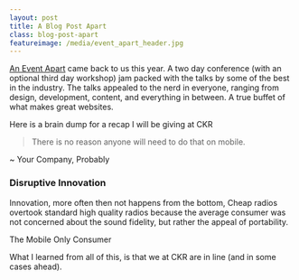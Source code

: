 ```yaml
---
layout: post
title: A Blog Post Apart
class: blog-post-apart
featureimage: /media/event_apart_header.jpg
---
```


[An Event Apart](http://aneventapart.com/event/san-diego-2013) came back to us this year.  A two day conference (with an optional third day workshop) jam packed with the talks by some of the best in the industry.  The talks appealed to the nerd in everyone, ranging from design, development, content, and everything in between.  A true buffet of what makes great websites.

Here is a brain dump for a recap I will be giving at CKR

> There is no reason anyone will need to do that on mobile.
<p class="author">~ Your Company, Probably</p>

### Disruptive Innovation
Innovation, more often then not happens from the bottom, Cheap radios overtook standard high quality radios because the average consumer was not concerned about the sound fidelity, but rather the appeal of portability.

The Mobile Only Consumer


What I learned from all of this, is that we at CKR are in line (and in some cases ahead).
